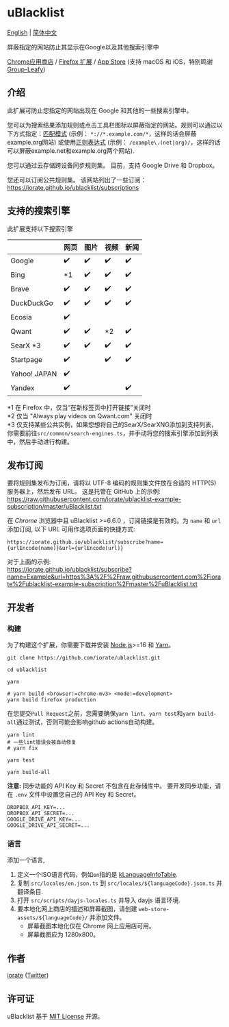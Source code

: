 # uBlacklist

[English](README.md) | [简体中文](README.md)

屏蔽指定的网站防止其显示在Google以及其他搜索引擎中

[Chrome应用商店](https://chrome.google.com/webstore/detail/ublacklist/pncfbmialoiaghdehhbnbhkkgmjanfhe) / [Firefox 扩展](https://addons.mozilla.org/en-US/firefox/addon/ublacklist/) / [App Store](https://apps.apple.com/us/app/ublacklist-for-safari/id1547912640) (支持 macOS 和 iOS，特别鸣谢 [Group-Leafy](https://github.com/HoneyLuka/uBlacklist/tree/safari-port/safari-project))

## 介绍

此扩展可防止您指定的网站出现在 Google 和其他的一些搜索引擎中。

您可以为搜索结果添加规则或点击工具栏图标以屏蔽指定的网站。规则可以通过以下方式指定：[匹配模式](https://developer.mozilla.org/zh-CN/docs/mozilla/add-ons/webextensions/match_patterns) (示例： `*://*.example.com/*`，这样的话会屏蔽example.org网站) 或使用[正则表达式](https://developer.mozilla.org/zh-CN/docs/web/javascript/guide/regular_expressions) (示例： `/example\.(net|org)/`，这样的话可以屏蔽example.net和example.org两个网站).

您可以通过云存储跨设备同步规则集。 目前，支持 Google Drive 和 Dropbox。

您还可以订阅公共规则集。 该网站列出了一些订阅：https://iorate.github.io/ublacklist/subscriptions

## 支持的搜索引擎

此扩展支持以下搜索引擎

|              | 网页                | 图片                | 视频               | 新闻                |
| ------------ | ------------------ | ------------------ | ------------------ | ------------------ |
| Google       | :heavy_check_mark: | :heavy_check_mark: | :heavy_check_mark: | :heavy_check_mark: |
| Bing         | \*1                | :heavy_check_mark: | :heavy_check_mark: | :heavy_check_mark: |
| Brave        | :heavy_check_mark: | :heavy_check_mark: | :heavy_check_mark: | :heavy_check_mark: |
| DuckDuckGo   | :heavy_check_mark: | :heavy_check_mark: | :heavy_check_mark: | :heavy_check_mark: |
| Ecosia       | :heavy_check_mark: |                    |                    |                    |
| Qwant        | :heavy_check_mark: | :heavy_check_mark: | \*2                | :heavy_check_mark: |
| SearX \*3    | :heavy_check_mark: | :heavy_check_mark: | :heavy_check_mark: | :heavy_check_mark: |
| Startpage    | :heavy_check_mark: |                    | :heavy_check_mark: | :heavy_check_mark: |
| Yahoo! JAPAN | :heavy_check_mark: |                    |                    |                    |
| Yandex       | :heavy_check_mark: |                    |                    | :heavy_check_mark: |

\*1 在 Firefox 中，仅当“在新标签页中打开链接”关闭时 <br>
\*2 仅当 "Always play videos on Qwant.com" 关闭时<br>
\*3 仅支持某些公共实例，如果您想将自己的SearX/SearXNG添加到支持列表，你需要前往`src/common/search-engines.ts`，并手动将您的搜索引擎添加到列表中，然后手动进行构建。

## 发布订阅

要将规则集发布为订阅，请将以 UTF-8 编码的规则集文件放在合适的 HTTP(S) 服务器上，然后发布 URL。 这是托管在 GitHub 上的示例:<br>
https://raw.githubusercontent.com/iorate/ublacklist-example-subscription/master/uBlacklist.txt

在 _Chrome_ 浏览器中且 uBlacklist >=6.6.0 ，订阅链接是有效的。为 `name` 和 `url` 添加订阅, 以下 URL 可用作选项页面的快捷方式:

```
https://iorate.github.io/ublacklist/subscribe?name={urlEncode(name)}&url={urlEncode(url)}
```

对于上面的示例:<br>
https://iorate.github.io/ublacklist/subscribe?name=Example&url=https%3A%2F%2Fraw.githubusercontent.com%2Fiorate%2Fublacklist-example-subscription%2Fmaster%2FuBlacklist.txt

## 开发者

### 构建

为了构建这个扩展，你需要下载并安装 [Node.js](https://nodejs.org/en/)>=16 和 [Yarn](https://yarnpkg.com/)。

```shell
git clone https://github.com/iorate/ublacklist.git

cd ublacklist

yarn

# yarn build <browser:=chrome-mv3> <mode:=development>
yarn build firefox production
```

在您提交`Pull Request`之前，您需要确保`yarn lint`、`yarn test`和`yarn build-all`通过测试，否则可能会影响github actions自动构建。

```shell
yarn lint
# 一些lint错误会被自动修复
# yarn fix

yarn test

yarn build-all
```

**注意:** 同步功能的 API Key 和 Secret 不包含在此存储库中。 要开发同步功能，请在 `.env` 文件中设置您自己的 API Key 和 Secret。

```
DROPBOX_API_KEY=...
DROPBOX_API_SECRET=...
GOOGLE_DRIVE_API_KEY=...
GOOGLE_DRIVE_API_SECRET=...
```

### 语言

添加一个语言,

1. 定义一个ISO语言代码，例如`en`指的是 [kLanguageInfoTable](https://src.chromium.org/viewvc/chrome/trunk/src/third_party/cld/languages/internal/languages.cc).
1. 复制 `src/locales/en.json.ts` 到 `src/locales/${languageCode}.json.ts` 并翻译条目.
1. 打开 `src/scripts/dayjs-locales.ts` 并导入 dayjs 语言环境.
1. 要本地化网上商店的描述和屏幕截图，请创建 `web-store-assets/${languageCode}/` 并添加文件。
    - 屏幕截图本地化仅在 Chrome 网上应用店可用。
    - 屏幕截图应为 1280x800。

## 作者

[iorate](https://github.com/iorate) ([Twitter](https://twitter.com/iorate))

## 许可证

uBlacklist 基于 [MIT License](LICENSE.txt) 开源。
